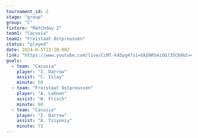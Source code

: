 ```yaml
---
tournament_id: 2
stage: "group"
group: "C"
fixture: "Matchday 2"
team1: "Cacusia"
team2: "Freistaat Ostpreussen"
status: "played"
date: 2024-8-5T13:20:00Z
link: "https://www.youtube.com/live/CcMl-k45pg4?si=GkD9RS4iQG7J5C69&t=4609"
goals:
  - team: "Cacusia"
    player: "I. Darrow"
    assist: "C. Islay"
    minute: 58
  - team: "Freistaat Ostpreussen"
    player: "A. Lahnen"
    assist: "W. Frisch"
    minute: 60
  - team: "Cacusia"
    player: "I. Darrow"
    assist: "A. Tziyoniy"
    minute: 73
---
```

